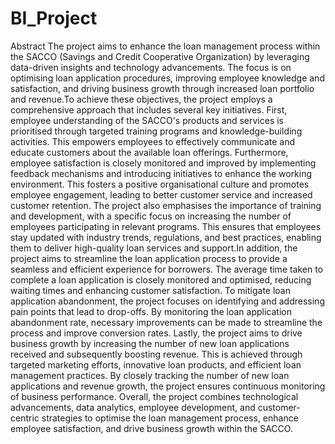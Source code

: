 # BI_Project
Abstract
The project aims to enhance the loan management process within the SACCO (Savings and Credit Cooperative Organization) by leveraging data-driven insights and technology advancements. The focus is on optimising loan application procedures, improving employee knowledge and satisfaction, and driving business growth through increased loan portfolio and revenue.To achieve these objectives, the project employs a comprehensive approach that includes several key initiatives. First, employee understanding of the SACCO's products and services is prioritised through targeted training programs and knowledge-building activities. This empowers employees to effectively communicate and educate customers about the available loan offerings. Furthermore, employee satisfaction is closely monitored and improved by implementing feedback mechanisms and introducing initiatives to enhance the working environment. This fosters a positive organisational culture and promotes employee engagement, leading to better customer service and increased customer retention. The project also emphasises the importance of training and development, with a specific focus on increasing the number of employees participating in relevant programs. This ensures that employees stay updated with industry trends, regulations, and best practices, enabling them to deliver high-quality loan services and support.In addition, the project aims to streamline the loan application process to provide a seamless and efficient experience for borrowers. The average time taken to complete a loan application is closely monitored and optimised, reducing waiting times and enhancing customer satisfaction. To mitigate loan application abandonment, the project focuses on identifying and addressing pain points that lead to drop-offs. By monitoring the loan application abandonment rate, necessary improvements can be made to streamline the process and improve conversion rates. Lastly, the project aims to drive business growth by increasing the number of new loan applications received and subsequently boosting revenue. This is achieved through targeted marketing efforts, innovative loan products, and efficient loan management practices. By closely tracking the number of new loan applications and revenue growth, the project ensures continuous monitoring of business performance. Overall, the project combines technological advancements, data analytics, employee development, and customer-centric strategies to optimise the loan management process, enhance employee satisfaction, and drive business growth within the SACCO.
